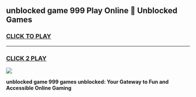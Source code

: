 
## unblocked game 999 Play Online 👋 Unblocked Games
<h3>
<a href="https://premium.freeplayer.one?title=unblocked_game_999&ref=19F">CLICK TO PLAY</a></h3>
<hr>

<h3>
<a href="https://premium.freeplayer.one?title=unblocked_game_999&ref=19F">CLICK 2 PLAY</a>
  
</h3>

<a href="https://premium.freeplayer.one?title=unblocked_game_999&ref=19F"><img src="https://clearcache.store/games.png"></a>


**unblocked game 999 games unblocked: Your Gateway to Fun and Accessible Online Gaming**
